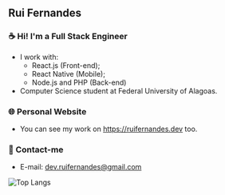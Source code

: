 ## Rui Fernandes

### ☕ Hi! I'm a Full Stack Engineer
- I work with:
    - React.js (Front-end);
    - React Native (Mobile);
    - Node.js and PHP (Back-end)
- Computer Science student at Federal University of Alagoas.

### 🌐 Personal Website
- You can see my work on https://ruifernandes.dev too.

### 📨 Contact-me
- E-mail: dev.ruifernandes@gmail.com

![Top Langs](https://github-readme-stats.vercel.app/api/top-langs/?username=ruifernandees&hide=blade&layout=compact&theme=tokyonight)
